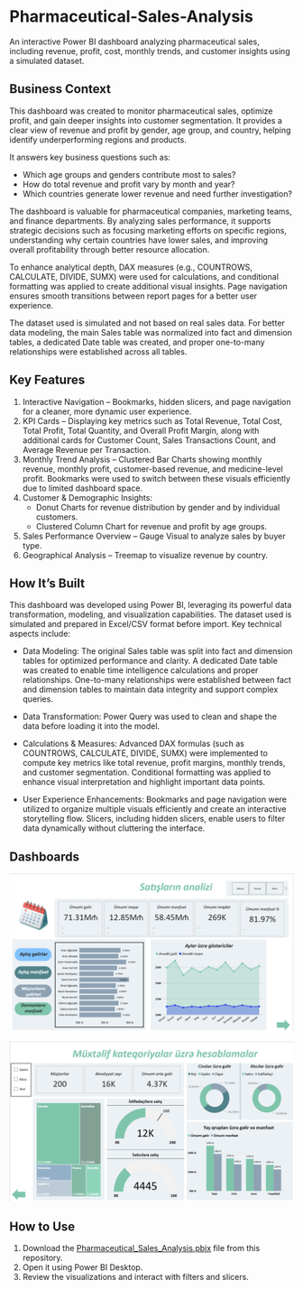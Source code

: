# Pharmaceutical-Sales-Analysis
An interactive Power BI dashboard analyzing pharmaceutical sales, including revenue, profit, cost, monthly trends, and customer insights using a simulated dataset.

## Business Context
This dashboard was created to monitor pharmaceutical sales, optimize profit, and gain deeper insights into customer segmentation. It provides a clear view of revenue and profit by gender, age group, and country, helping identify underperforming regions and products.

It answers key business questions such as:
- Which age groups and genders contribute most to sales?
- How do total revenue and profit vary by month and year?
- Which countries generate lower revenue and need further investigation?

The dashboard is valuable for pharmaceutical companies, marketing teams, and finance departments. By analyzing sales performance, it supports strategic decisions such as focusing marketing efforts on specific regions, understanding why certain countries have lower sales, and improving overall profitability through better resource allocation.

To enhance analytical depth, DAX measures (e.g., COUNTROWS, CALCULATE, DIVIDE, SUMX) were used for calculations, and conditional formatting was applied to create additional visual insights. Page navigation ensures smooth transitions between report pages for a better user experience.

The dataset used is simulated and not based on real sales data. For better data modeling, the main Sales table was normalized into fact and dimension tables, a dedicated Date table was created, and proper one-to-many relationships were established across all tables.

## Key Features
1. Interactive Navigation – Bookmarks, hidden slicers, and page navigation for a cleaner, more dynamic user experience.
2. KPI Cards – Displaying key metrics such as Total Revenue, Total Cost, Total Profit, Total Quantity, and Overall Profit Margin, along with additional cards for Customer Count, Sales Transactions Count, and Average Revenue per Transaction.
3. Monthly Trend Analysis – Clustered Bar Charts showing monthly revenue, monthly profit, customer-based revenue, and medicine-level profit. Bookmarks were used to switch between these visuals efficiently due to limited dashboard space.
4. Customer & Demographic Insights:
      - Donut Charts for revenue distribution by gender and by individual customers.
      - Clustered Column Chart for revenue and profit by age groups.
5. Sales Performance Overview – Gauge Visual to analyze sales by buyer type.
6. Geographical Analysis – Treemap to visualize revenue by country.

## How It’s Built

This dashboard was developed using Power BI, leveraging its powerful data transformation, modeling, and visualization capabilities. The dataset used is simulated and prepared in Excel/CSV format before import.
Key technical aspects include:
- Data Modeling:
The original Sales table was split into fact and dimension tables for optimized performance and clarity.
A dedicated Date table was created to enable time intelligence calculations and proper relationships.
One-to-many relationships were established between fact and dimension tables to maintain data integrity and support complex queries.

- Data Transformation:
Power Query was used to clean and shape the data before loading it into the model.

- Calculations & Measures:
Advanced DAX formulas (such as COUNTROWS, CALCULATE, DIVIDE, SUMX) were implemented to compute key metrics like total revenue, profit margins, monthly trends, and customer segmentation.
Conditional formatting was applied to enhance visual interpretation and highlight important data points.

- User Experience Enhancements:
Bookmarks and page navigation were utilized to organize multiple visuals efficiently and create an interactive storytelling flow.
Slicers, including hidden slicers, enable users to filter data dynamically without cluttering the interface.

## Dashboards
![Sales Analysis](https://github.com/seymurabdullayev/Pharmaceutical-Sales-Analysis/blob/559acbd9d98056c0d11e84f5d3cb908eb4386026/Sales%20Analysis.png)

![Other Analysis](https://github.com/seymurabdullayev/Pharmaceutical-Sales-Analysis/blob/d19c490880c40d6f6b093672c84087ccab760daa/Other%20Analysis.png)

## How to Use

1. Download the [Pharmaceutical_Sales_Analysis.pbix](Pharmaceutical_Sales_Analysis.pbix) file from this repository.
2. Open it using Power BI Desktop.
3. Review the visualizations and interact with filters and slicers.

